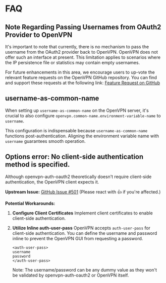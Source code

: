 # FAQ

## Note Regarding Passing Usernames from OAuth2 Provider to OpenVPN

It's important to note that currently,
there is no mechanism to pass the username from the OAuth2 provider back to OpenVPN.
OpenVPN does not offer such an interface at present.
This limitation applies to scenarios where the IP persistence file or statistics may contain empty usernames.

For future enhancements in this area,
we encourage users to up-vote the relevant feature requests on the OpenVPN GitHub repository.
You can find and support these requests at the following link:
[Feature Request on GitHub](https://github.com/OpenVPN/openvpn/issues/299)

## username-as-common-name

When setting up `username-as-common-name` on the OpenVPN server, it's crucial to also configure `openvpn.common-name.environment-variable-name` to `username`.

This configuration is indispensable because `username-as-common-name` functions post-authentication. Aligning the environment variable name with `username` guarantees smooth operation.

## Options error: No client-side authentication method is specified.

Although openvpn-auth-oauth2 theoretically doesn't require client-side authentication, the OpenVPN client expects it.

**Upstream Issue:** [GitHub Issue #501](https://github.com/OpenVPN/openvpn/issues/501) (Please react with :+1: if you're affected.)

**Potential Workarounds:**

1. **Configure Client Certificates**
   Implement client certificates to enable client-side authentication.

2. **Utilize Inline auth-user-pass**
   OpenVPN accepts `auth-user-pass` for client-side authentication. You can define the username and password inline to prevent the OpenVPN GUI from requesting a password.

   ```
   <auth-user-pass>
   username
   password
   </auth-user-pass>
   ```

   Note: The username/password can be any dummy value as they won't be validated by openvpn-auth-oauth2 or OpenVPN itself.
